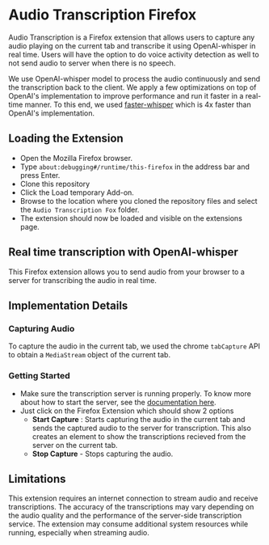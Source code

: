 # Audio Transcription Firefox

Audio Transcription is a Firefox extension that allows users to capture any audio playing on the current tab and transcribe it using OpenAI-whisper in real time. Users will have the option to do voice activity detection as well to not send audio to server when there is no speech.

We use OpenAI-whisper model to process the audio continuously and send the transcription back to the client. We apply a few optimizations on top of OpenAI's implementation to improve performance and run it faster in a real-time manner. To this end, we used [faster-whisper](https://github.com/guillaumekln/faster-whisper) which is 4x faster than OpenAI's implementation.

## Loading the Extension
- Open the Mozilla Firefox browser.
- Type ```about:debugging#/runtime/this-firefox``` in the address bar and press Enter.
- Clone this repository
- Click the Load temporary Add-on.
- Browse to the location where you cloned the repository files and select the ```Audio Transcription Fox``` folder.
- The extension should now be loaded and visible on the extensions page.


## Real time transcription with OpenAI-whisper
This Firefox extension allows you to send audio from your browser to a server for transcribing the audio in real time. 

## Implementation Details

### Capturing Audio
To capture the audio in the current tab, we used the chrome `tabCapture` API to obtain a `MediaStream` object of the current tab.

### Getting Started
- Make sure the transcription server is running properly. To know more about how to start the server, see the [documentation here](https://github.com/collabora/whisper-live).
- Just click on the Firefox Extension which should show 2 options
  - **Start Capture** : Starts capturing the audio in the current tab and sends the captured audio to the server for transcription. This also creates an element to show the transcriptions recieved from the server on the current tab.
  - **Stop Capture** - Stops capturing the audio.


## Limitations
This extension requires an internet connection to stream audio and receive transcriptions. The accuracy of the transcriptions may vary depending on the audio quality and the performance of the server-side transcription service. The extension may consume additional system resources while running, especially when streaming audio.

